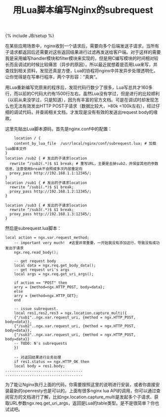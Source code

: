 ﻿---
layout: post
title: 用Lua脚本编写Nginx的subrequest
description: "用Lua脚本编写Nginx的subrequest"
category: 技术
tags: [Nginx, Lua, Subrequest]
---
{% include JB/setup %}

在某些应用场景中，nginx收到一个请求后，需要向多个后端发送子请求，当所有子请求都返回后还需要对这些返回结果进行过滤再发送给客户端。对于这样的需要我是采用编写handler模块和filter模块来实现的，但是用C编写模块的时间相对较长而且调试的时候比较痛苦（异步的原因）。所以最近就想着是否用Lua来写，并查找到相关资料，发现还真是方便，Lua的协程将nginx中并发异步处理透明化，让你觉得是在写串行程序，两个字形容：”真爽“。

用Lua重新编写完原来的程序后，发现代码行数少了很多，Lua写总共才160多行，而以前的C代码大约有1500行左右。虽然Lua没有学过，但是进行的比较顺利（以前从来没学过，只是知道），因为有丰富的官方文档。可是在调试时却发现怎么也无法有效发出HTTP POST子请求（数据比较大，>80k <100k左右），经过仔细的调试代码，并查阅相关文档，才发现是没有有效的发送出request body的缘故。

这里先贴出Lua脚本源码，首先是nginx.conf中的配置：

		location / {
    	content_by_lua_file  /usr/local/nginx/conf/subrequest.lua; # 加载lua脚本文件
    }
    location /sub2 { # 发出的子请求location
      rewrite ^/sub2(.*)$ $1 break; # 重写URL，主要是去掉sub2，并保留其他的参数信息，注意使用break不会照成多次内部重定向
      proxy_pass http://192.168.1.1:12345/;
    }
    location /sub1 { # 发出的子请求location
      rewrite ^/sub1(.*)$ $1 break;
      proxy_pass http://192.168.1.2:12345/;
    }

    location /sub3 { # 发出的子请求location
      rewrite ^/sub3(.*)$ $1 break;
      proxy_pass http://192.168.1.3:12345/;
    }

然后是subrequest.lua脚本：

    local action = ngx.var.request_method;
		-- important very much!  #这里非常重要，一开始我没有添加这行，导致没有成功发出子请求
		ngx.req.read_body();

		-- get request body
		local data = ngx.req.get_body_data();
		-- get request uri's args
		local args = ngx.req.get_uri_args();

		if action == "POST" then
    	arry = {method=ngx.HTTP_POST, body=data};
		else
    	arry = {method=ngx.HTTP_GET};
		end

		-- issue subrequest.
		local res1,res2,res3 = ngx.location.capture_multi({
    	{"/sub1"..ngx.var.request_uri, {method = ngx.HTTP_POST, body=data}},
    	{"/sub2"..ngx.var.request_uri, {method = ngx.HTTP_POST, body=data}},
    	{"/sub3"..ngx.var.request_uri, {method = ngx.HTTP_POST, body=data}}
    	-- TODO: N's subrequests
		})

		-- 对返回结果进行业务处理
		if res1.status == ngx.HTTP_OK then
    	local body = res1.body;
    ...................................
    ...................................

为了能让Nginx执行上面的代码，你需要按照这里的说明进行安装，或者你直接安装最新的openresty也是可以的。上面有很多nginx lua API的调用，你可以通过查阅官方的文档进行了解，比如ngx.location.capture_multi是发起多个子请求、获取URL参数ngx.req.get_uri_args，返回是Lua的table类型。是不是很简单？你也试试吧。


